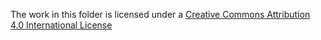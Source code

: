 The work in this folder is licensed under a [Creative Commons Attribution 4.0 International License](http://creativecommons.org/licenses/by/4.0/)
